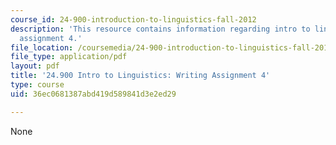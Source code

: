```yaml
---
course_id: 24-900-introduction-to-linguistics-fall-2012
description: 'This resource contains information regarding intro to linguistics: writing
  assignment 4.'
file_location: /coursemedia/24-900-introduction-to-linguistics-fall-2012/36ec0681387abd419d589841d3e2ed29_MIT24_900F12_Assignment4.pdf
file_type: application/pdf
layout: pdf
title: '24.900 Intro to Linguistics: Writing Assignment 4'
type: course
uid: 36ec0681387abd419d589841d3e2ed29

---
```

None
